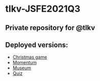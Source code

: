 # tlkv-JSFE2021Q3
## Private repository for @tlkv
## Deployed versions:

- <a href="https://rolling-scopes-school.github.io/tlkv-JSFE2021Q3/christmas-task-p-2/">Christmas game</a>
- <a href="https://rolling-scopes-school.github.io/tlkv-JSFE2021Q3/momentum-st-1//">Momentum</a>
- <a href="https://rolling-scopes-school.github.io/tlkv-JSFE2021Q3/museum-p3-dom-st1/">Museum</a>
- <a href="https://rolling-scopes-school.github.io/tlkv-JSFE2021Q3/quiz-webpack/">Quiz</a>
